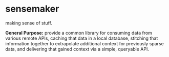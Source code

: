 sensemaker
==========

making sense of stuff.

**General Purpose:** provide a common library for consuming data from various 
remote APIs, caching that data in a local database, stitching that information
together to extrapolate additional context for previously sparse data, and 
delivering that gained context via a simple, queryable API.
